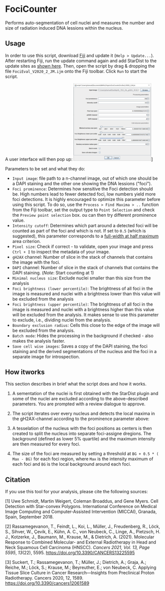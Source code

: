 # FociCounter
Performs auto-segmentation of cell nuclei and measures the number and size of radiation induced DNA lessions within the nucleus.

## Usage
In order to use this script, download [Fiji](https://imagej.net/software/fiji/downloads) and update it (`Help > Update...`). After restarting Fiji, run the update command again and add StarDist to the update sites as [shown here](https://imagej.net/plugins/stardist). Then, open the script by drag & dropping the file `FociEval_V2020_2_JM.ijm` onto the Fiji toolbar. Click `Run` to start the script. 



A user interface will then pop up:
<img src="./docs/imgs/GUI.PNG" width="50%" height="50%">]

Parameters to be set and what they do:

* `Input image`: file path to a n-channel image, out of which one should be a DAPI staining and the other one showing the DNA lessions ("foci").
* `Foci prominence`: Determines how sensitive the Foci detection should be. High numbers lead to fewer detected foci, low numbers yield more foci detections. It is highly encouraged to optimize this parameter before using this script. To do so, use the `Process > Find Maxima > ..` function from the Fiji toolbar, set the output type to `Point Selection` and check the `Preview point selection` box. ou can then try different prominence value. 
* `Intensity cutoff`: Determines which part around a detected foci will be counted as part of the foci and which is not. If set to `0.5` (which is suggested), this parameter corresponds to a [full-width at half maximum](https://en.wikipedia.org/wiki/Full_width_at_half_maximum) area criterion.
* `Pixel size`: Check if correct - to validate, open your image and press `Ctrl + I` to inspect the metadata of your image.
* `gH2AX` channel: Number of slice in the stack of channels that contains the image with the foci.
* `DAPI` channel: Number of slice in the stack of channels that contains the DAPI staining. (*Note*: Start counting at 1)
* `Minimal nucleus size`: Exclude nuclei smaller than this size from the analysis
* `Foci brightness (lower percentile)`: The brightness of all foci in the image is measured and nuclei with a brightness lower than this value will be excluded from the analysis
* `Foci brightness (upper percentile)`: The brightness of all foci in the image is measured and nuclei with a brightness higher than this value will be excluded from the analysis. It makes sense to use this parameter to exclude, i.e., dividing nuclei from the analysis.
* `Boundary exclusion radius`: Cells this close to the edge of the image will be excluded from the analysis.
* `Batch mode`: Hides the processing in the background if checked - also makes the analysis faster.
* `Save cell wise images`: Saves a copy of the DAPI staining, the foci staining and the derived segmentations of the nucleus and the foci in a separate image for introspection.

## How itworks
This section describes in brief what the script does and how it works.

1. A sementation of the nuclei is first obtained with the StarDist plugin and some of the nuclei are excluded according to the above-described parameters. You are prompted with a review dialogue to approve.

2. The script iterates over every nucleus and detects the local maxima in the gH2AX-channel according to the prominence parameter above:

3. A tesselation of the nucleus with the foci positions as centers is then created to split the nucleus into separate foci-assigne dregions. The background (defined as lower 5% quartile) and the maximum intensity are then measured for every foci.

4. The size of the foci are measured by setting a threshold at `BG + 0.5 * ( Max - BG)` for each foci region, where `Max` is the intensity maximum of each foci and `BG` is the local background around each foci.

## Citation

If you use this tool for your analysis, please cite the following sources:

[1] Uwe Schmidt, Martin Weigert, Coleman Broaddus, and Gene Myers. Cell Detection with Star-convex Polygons. International Conference on Medical Image Computing and Computer-Assisted Intervention (MICCAI), Granada, Spain, September 2018.

[2] Rassamegevanon, T., Feindt, L., Koi, L., Müller, J., Freudenberg, R., Löck, S., Sihver, W., Çevik, E., Kühn, A. C., von Neubeck, C., Linge, A., Pietzsch, H. J., Kotzerke, J., Baumann, M., Krause, M., &#38; Dietrich, A. (2021). Molecular Response to Combined Molecular- and External Radiotherapy in Head and Neck Squamous Cell Carcinoma (HNSCC). <i>Cancers 2021, Vol. 13, Page 5595</i>, <i>13</i>(22), 5595. https://doi.org/10.3390/CANCERS13225595</div>

[3] Suckert, T.; Rassamegevanon, T.; Müller, J.; Dietrich, A.; Graja, A.; Reiche, M.; Löck, S.; Krause, M.; Beyreuther, E.; von Neubeck, C. Applying Tissue Slice Culture in Cancer Research—Insights from Preclinical Proton Radiotherapy. Cancers 2020, 12, 1589. https://doi.org/10.3390/cancers12061589

